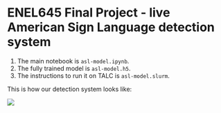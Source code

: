 # ENEL645 Final Project - live American Sign Language detection system

1. The main notebook is `asl-model.ipynb`.
1. The fully trained model is `asl-model.h5`.
1. The instructions to run it on TALC is `asl-model.slurm`.

This is how our detection system looks like:

![](./prediction-c.png)
